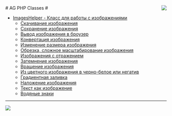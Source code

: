 <img src='https://lh4.googleusercontent.com/-SrV72Q-aqxU/Tj_IYj2egwI/AAAAAAAALJU/rQbzcUv6PXw/Apps-help-browser-icon.png' align='right' />
# AG PHP Classes #

  * [ImagesHelper - Класс для работы с изображениями](https://github.com/biggora/ag-php-classes/blob/wiki/ImagesHelper.md)
    * [Скачивание изображения](https://github.com/biggora/ag-php-classes/blob/wiki/ImagesHelperDownload.md)
    * [Сохранение изображения](https://github.com/biggora/ag-php-classes/blob/wiki/ImagesHelperSave.md)
    * [Вывод изображения в броузер](https://github.com/biggora/ag-php-classes/blob/wiki/ImagesHelperShow.md)
    * [Конвертация изображения](https://github.com/biggora/ag-php-classes/blob/wiki/ImagesHelperConvert.md)
    * [Изменение размера изображения](https://github.com/biggora/ag-php-classes/blob/wiki/ImagesHelperResize.md)
    * [Обрезка, сложное масштабирование изображения](https://github.com/biggora/ag-php-classes/blob/wiki/ImagesHelperCrop.md)
    * [Изображения с отражением](https://github.com/biggora/ag-php-classes/blob/wiki/ImagesHelperReflection.md)
    * [Затемнение изображения](https://github.com/biggora/ag-php-classes/blob/wiki/ImagesHelperFade.md)
    * [Вращение изображения](https://github.com/biggora/ag-php-classes/blob/wiki/ImagesHelperRotate.md)
    * [Из цветного изображения в черно-белое или негатив](https://github.com/biggora/ag-php-classes/blob/wiki/ImagesHelperGrayscale.md)
    * [Градиентная заливка](https://github.com/biggora/ag-php-classes/blob/wiki/ImagesHelperGradient.md)
    * [Наложение изображения](https://github.com/biggora/ag-php-classes/blob/wiki/ImagesHelperOverlay.md)
    * [Текст как изображение](https://github.com/biggora/ag-php-classes/blob/wiki/ImagesHelperText.md)
    * [Водяные знаки](https://github.com/biggora/ag-php-classes/blob/wiki/ImagesHelperWatermark.md)

---

<span>
<a href='http://www.gordejev.lv/'><img src='http://www.gordejev.lv/templates/gordejev/images/gora_88x31.png' /></a>
<br />
</span>
